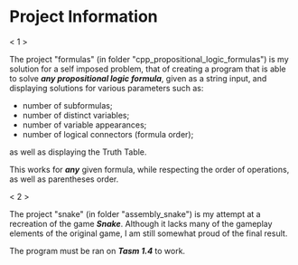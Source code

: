 # Project Information

< 1 >

The project "formulas" (in folder "cpp_propositional_logic_formulas") is my solution for a self imposed problem,
that of creating a program that is able to solve _**any propositional logic formula**_,
given as a string input, and displaying solutions for various parameters such as:

- number of subformulas;
- number of distinct variables;
- number of variable appearances;
- number of logical connectors (formula order);

as well as displaying the Truth Table.

This works for _**any**_ given formula, while respecting the order of operations, as well as parentheses order.

< 2 >

The project "snake" (in folder "assembly_snake") is my attempt at a recreation of the game _**Snake**_.
Although it lacks many of the gameplay elements of the original game,
I am still somewhat proud of the final result.

The program must be ran on _**Tasm 1.4**_ to work.
